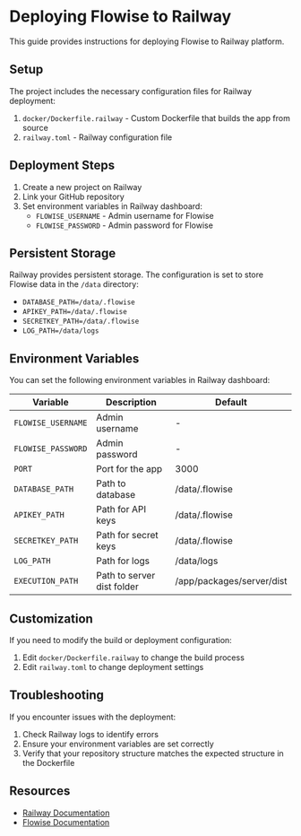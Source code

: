 # Deploying Flowise to Railway

This guide provides instructions for deploying Flowise to Railway platform.

## Setup

The project includes the necessary configuration files for Railway deployment:

1. `docker/Dockerfile.railway` - Custom Dockerfile that builds the app from source
2. `railway.toml` - Railway configuration file

## Deployment Steps

1. Create a new project on Railway
2. Link your GitHub repository
3. Set environment variables in Railway dashboard:
   - `FLOWISE_USERNAME` - Admin username for Flowise
   - `FLOWISE_PASSWORD` - Admin password for Flowise

## Persistent Storage

Railway provides persistent storage. The configuration is set to store Flowise data in the `/data` directory:

- `DATABASE_PATH=/data/.flowise`
- `APIKEY_PATH=/data/.flowise`
- `SECRETKEY_PATH=/data/.flowise`
- `LOG_PATH=/data/logs`

## Environment Variables

You can set the following environment variables in Railway dashboard:

| Variable | Description | Default |
|----------|-------------|---------|
| `FLOWISE_USERNAME` | Admin username | - |
| `FLOWISE_PASSWORD` | Admin password | - |
| `PORT` | Port for the app | 3000 |
| `DATABASE_PATH` | Path to database | /data/.flowise |
| `APIKEY_PATH` | Path for API keys | /data/.flowise |
| `SECRETKEY_PATH` | Path for secret keys | /data/.flowise |
| `LOG_PATH` | Path for logs | /data/logs |
| `EXECUTION_PATH` | Path to server dist folder | /app/packages/server/dist |

## Customization

If you need to modify the build or deployment configuration:

1. Edit `docker/Dockerfile.railway` to change the build process
2. Edit `railway.toml` to change deployment settings

## Troubleshooting

If you encounter issues with the deployment:

1. Check Railway logs to identify errors
2. Ensure your environment variables are set correctly
3. Verify that your repository structure matches the expected structure in the Dockerfile

## Resources

- [Railway Documentation](https://docs.railway.app)
- [Flowise Documentation](https://docs.flowiseai.com)